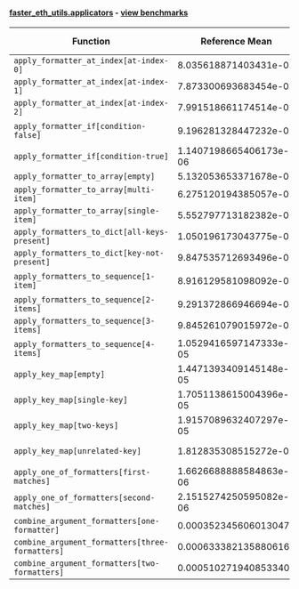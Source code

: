 #### [faster_eth_utils.applicators](https://github.com/BobTheBuidler/faster-eth-utils/blob/renovate/actions-github-script-8.x/faster_eth_utils/applicators.py) - [view benchmarks](https://github.com/BobTheBuidler/faster-eth-utils/blob/renovate/actions-github-script-8.x/benchmarks/test_applicators_benchmarks.py)

| Function | Reference Mean | Faster Mean | % Change | Speedup (%) | x Faster | Faster |
|----------|---------------|-------------|----------|-------------|----------|--------|
| `apply_formatter_at_index[at-index-0]` | 8.035618871403431e-06 | 8.903856507779817e-06 | -10.80% | -9.75% | 0.90x | ❌ |
| `apply_formatter_at_index[at-index-1]` | 7.873300693683454e-06 | 9.06863724038246e-06 | -15.18% | -13.18% | 0.87x | ❌ |
| `apply_formatter_at_index[at-index-2]` | 7.991518661174514e-06 | 8.966316168029324e-06 | -12.20% | -10.87% | 0.89x | ❌ |
| `apply_formatter_if[condition-false]` | 9.196281328447232e-07 | 1.0752200566753932e-06 | -16.92% | -14.47% | 0.86x | ❌ |
| `apply_formatter_if[condition-true]` | 1.1407198665406173e-06 | 1.5345165117239897e-06 | -34.52% | -25.66% | 0.74x | ❌ |
| `apply_formatter_to_array[empty]` | 5.132053653371678e-06 | 5.26319744329943e-06 | -2.56% | -2.49% | 0.98x | ❌ |
| `apply_formatter_to_array[multi-item]` | 6.275120194385057e-06 | 6.685053312859708e-06 | -6.53% | -6.13% | 0.94x | ❌ |
| `apply_formatter_to_array[single-item]` | 5.552797713182382e-06 | 5.880760000650719e-06 | -5.91% | -5.58% | 0.94x | ❌ |
| `apply_formatters_to_dict[all-keys-present]` | 1.050196173043775e-05 | 7.818937536210396e-06 | 25.55% | 34.31% | 1.34x | ✅ |
| `apply_formatters_to_dict[key-not-present]` | 9.847535712693496e-06 | 7.091448983538432e-06 | 27.99% | 38.86% | 1.39x | ✅ |
| `apply_formatters_to_sequence[1-item]` | 8.916129581098092e-06 | 6.0710660548750495e-06 | 31.91% | 46.86% | 1.47x | ✅ |
| `apply_formatters_to_sequence[2-items]` | 9.291372866946694e-06 | 6.426807131888349e-06 | 30.83% | 44.57% | 1.45x | ✅ |
| `apply_formatters_to_sequence[3-items]` | 9.845261079015972e-06 | 6.888090344537258e-06 | 30.04% | 42.93% | 1.43x | ✅ |
| `apply_formatters_to_sequence[4-items]` | 1.0529416597147333e-05 | 7.273375124082935e-06 | 30.92% | 44.77% | 1.45x | ✅ |
| `apply_key_map[empty]` | 1.4471393409145148e-05 | 7.541819486509132e-06 | 47.88% | 91.88% | 1.92x | ✅ |
| `apply_key_map[single-key]` | 1.7051138615004396e-05 | 9.481524549267547e-06 | 44.39% | 79.84% | 1.80x | ✅ |
| `apply_key_map[two-keys]` | 1.9157089632407297e-05 | 1.117065746081357e-05 | 41.69% | 71.49% | 1.71x | ✅ |
| `apply_key_map[unrelated-key]` | 1.812835308515272e-05 | 1.0103183967718536e-05 | 44.27% | 79.43% | 1.79x | ✅ |
| `apply_one_of_formatters[first-matches]` | 1.6626688888584863e-06 | 1.5458291177692933e-06 | 7.03% | 7.56% | 1.08x | ✅ |
| `apply_one_of_formatters[second-matches]` | 2.1515274250595082e-06 | 1.9361797923077747e-06 | 10.01% | 11.12% | 1.11x | ✅ |
| `combine_argument_formatters[one-formatter]` | 0.0003523456060130473 | 0.0013958917011323737 | -296.17% | -74.76% | 0.25x | ❌ |
| `combine_argument_formatters[three-formatters]` | 0.000633382135880616 | 0.0015125240368318307 | -138.80% | -58.12% | 0.42x | ❌ |
| `combine_argument_formatters[two-formatters]` | 0.0005102719408533401 | 0.001397054214284953 | -173.79% | -63.48% | 0.37x | ❌ |
